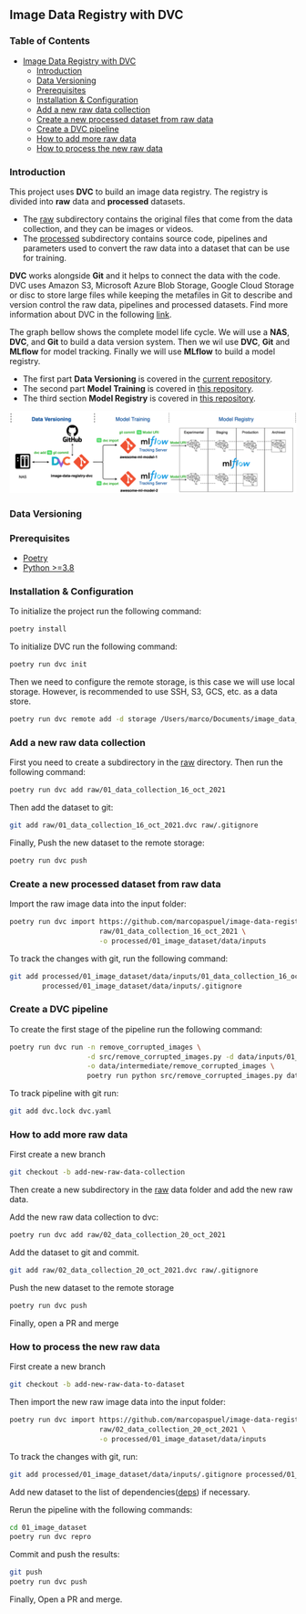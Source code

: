 ## Image Data Registry with DVC

### Table of Contents

- [Image Data Registry with DVC](#image-data-registry-with-dvc)
  * [Introduction](#introduction)
  * [Data Versioning](#data-versioning)
  * [Prerequisites](#prerequisites)
  * [Installation & Configuration](#installation---configuration)
  * [Add a new raw data collection](#add-a-new-raw-data-collection)
  * [Create a new processed dataset from raw data](#create-a-new-processed-dataset-from-raw-data)
  * [Create a DVC pipeline](#create-a-dvc-pipeline)
  * [How to add more raw data](#how-to-add-more-raw-data)
  * [How to process the new raw data](#how-to-process-the-new-raw-data)
    

### Introduction

This project uses **DVC** to build an image data registry. The registry is divided into **raw** data and **processed** datasets.

- The [raw](raw) subdirectory contains the original files that come from the data collection, and they can be images or videos.
- The [processed](processed) subdirectory contains source code, pipelines and parameters used to convert the raw data into a dataset
  that can be use for training.
  
**DVC** works alongside **Git** and it helps to connect the data with the code. DVC uses Amazon S3, Microsoft Azure Blob
Storage, Google Cloud Storage or disc to store large files while keeping the metafiles in Git to describe and version control
the raw data, pipelines and processed datasets. Find more information about DVC in the following [link](https://dvc.org/).

The graph bellow shows the complete model life cycle. We will use a **NAS**, **DVC**, and **Git** to build a data version system.
Then we wil use **DVC**, **Git** and **MLflow** for model tracking. Finally we will use **MLflow** to build a model registry. 
- The first part **Data Versioning** is covered in the [current repository](https://github.com/marcopaspuel/image-data-registry-dvc).
- The second part **Model Training** is covered in [this repository](https://github.com/marcopaspuel/awesome-ml-model).
- The third section **Model Registry** is covered in [this repository]().

![pycharm0](assets/image-data-registry-dvc-flow-diagram.png)

### Data Versioning

### Prerequisites
- [Poetry](https://python-poetry.org/docs/#installation) 
- [Python >=3.8](https://www.python.org/doc/)

### Installation & Configuration

To initialize the project run the following command:
```bash
poetry install
```

To initialize DVC run the following command:
```bash
poetry run dvc init
```

Then we need to configure the remote storage, is this case we will use local storage. However, is recommended to use
SSH, S3, GCS, etc. as a data store. 

```bash
poetry run dvc remote add -d storage /Users/marco/Documents/image_data_registry_dvc_storage
```

### Add a new raw data collection

First you need to create a subdirectory in the [raw](raw) directory. Then run the following command:

```bash
poetry run dvc add raw/01_data_collection_16_oct_2021
```

Then add the dataset to git:

```bash
git add raw/01_data_collection_16_oct_2021.dvc raw/.gitignore
```

Finally, Push the new dataset to the remote storage:

```bash
poetry run dvc push
```

### Create a new processed dataset from raw data

Import the raw image data into the input folder:

```bash
poetry run dvc import https://github.com/marcopaspuel/image-data-registry-dvc \
                      raw/01_data_collection_16_oct_2021 \
                      -o processed/01_image_dataset/data/inputs
```

To track the changes with git, run the following command: 
```bash
git add processed/01_image_dataset/data/inputs/01_data_collection_16_oct_2021.dvc \
        processed/01_image_dataset/data/inputs/.gitignore
```

### Create a DVC pipeline

To create the first stage of the pipeline run the following command:

```bash
poetry run dvc run -n remove_corrupted_images \
                   -d src/remove_corrupted_images.py -d data/inputs/01_data_collection_16_oct_2021 \
                   -o data/intermediate/remove_corrupted_images \
                   poetry run python src/remove_corrupted_images.py data/inputs/01_data_collection_16_oct_2021/
```

To track pipeline with git run:

```bash
git add dvc.lock dvc.yaml
```

###  How to add more raw data

First create a new branch
```bash
git checkout -b add-new-raw-data-collection
```

Then create a new subdirectory in the [raw](raw) data folder and add the new raw data.

Add the new raw data collection to dvc:

```bash
poetry run dvc add raw/02_data_collection_20_oct_2021
```

Add the dataset to git and commit.

```bash
git add raw/02_data_collection_20_oct_2021.dvc raw/.gitignore
```

Push the new dataset to the remote storage
```bash
poetry run dvc push
```

Finally, open a PR and merge 

### How to process the new raw data

First create a new branch

```bash
git checkout -b add-new-raw-data-to-dataset
```

Then import the new raw image data into the input folder:

```bash
poetry run dvc import https://github.com/marcopaspuel/image-data-registry-dvc \
                      raw/02_data_collection_20_oct_2021 \
                      -o processed/01_image_dataset/data/inputs
```

To track the changes with git, run:

```bash
git add processed/01_image_dataset/data/inputs/.gitignore processed/01_image_dataset/data/inputs/02_data_collection_20_oct_2021.dvc
```
Add new dataset to the list of dependencies([deps](processed/01_image_dataset/dvc.yaml)) if necessary.

Rerun the pipeline with the following commands:

```bash
cd 01_image_dataset
poetry run dvc repro
```

Commit and push the results:
```bash
git push
poetry run dvc push
```

Finally, Open a PR and merge.
